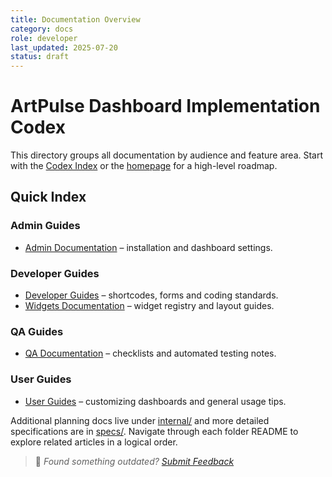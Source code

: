 ```yaml
---
title: Documentation Overview
category: docs
role: developer
last_updated: 2025-07-20
status: draft
---
```


# ArtPulse Dashboard Implementation Codex

This directory groups all documentation by audience and feature area. Start with the [Codex Index](./codex_index.md) or the [homepage](./index.md) for a high-level roadmap.

## Quick Index

### Admin Guides
- [Admin Documentation](admin/README.md) – installation and dashboard settings.

### Developer Guides
- [Developer Guides](developer/README.md) – shortcodes, forms and coding standards.
- [Widgets Documentation](widgets/README.md) – widget registry and layout guides.

### QA Guides
- [QA Documentation](qa/README.md) – checklists and automated testing notes.

### User Guides
- [User Guides](user/README.md) – customizing dashboards and general usage tips.

Additional planning docs live under [internal/](internal/) and more detailed specifications are in [specs/](specs/). Navigate through each folder README to explore related articles in a logical order.

> 💬 *Found something outdated? [Submit Feedback](feedback.md)*
